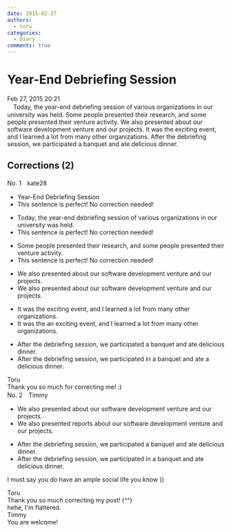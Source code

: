 ```yaml
---
date: 2015-02-27
authors:
  - toru
categories:
  - Diary
comments: true
---
```


# Year-End Debriefing Session
<div class="date">Feb 27, 2015 20:21</div>
<div id="post"><div id="body_show_ori">
　Today, the year-end debriefing session of various organizations in our university was held. Some people presented their research, and some people presented their venture activity. We also presented about our software development venture and our projects. It was the exciting event, and I learned a lot from many other organizations. After the debriefing session, we participated a banquet and ate delicious dinner. 
</div></div>

<!-- more -->


## Corrections (2)
<div id="block"><div class="first_name"> No. 1　<span class="just_name">kate28</span></div><div id="block2">
<ul class="correction_field">
<li class="incorrect">Year-End Debriefing Session</li>
<li class="corrected perfect">This sentence is perfect! No correction needed!</li>
</ul>
<ul class="correction_field">
<li class="incorrect">Today, the year-end debriefing session of various organizations in our university was held.</li>
<li class="corrected perfect">This sentence is perfect! No correction needed!</li>
</ul>
<ul class="correction_field">
<li class="incorrect">Some people presented their research, and some people presented their venture activity.</li>
<li class="corrected perfect">This sentence is perfect! No correction needed!</li>
</ul>
<ul class="correction_field">
<li class="incorrect">We also presented about our software development venture and our projects.</li>
<li class="corrected correct">
We also presented <span class="f_gray"><span class="sline">about</span></span> our software development venture and our projects.
</li>
</ul>
<ul class="correction_field">
<li class="incorrect">It was the exciting event, and I learned a lot from many other organizations.</li>
<li class="corrected correct">
It was <span class="f_gray"><span class="sline">the</span></span> <span class="f_red">an</span> exciting event, and I learned a lot from many other organizations.
</li>
</ul>
<ul class="correction_field">
<li class="incorrect">After the debriefing session, we participated a banquet and ate delicious dinner.</li>
<li class="corrected correct">
After the debriefing session, we participated <span class="f_red">in</span> a banquet and ate <span class="f_red">a</span> delicious dinner.
</li>
</ul>
</div><div class="name"><span class="just_name">Toru</span><br>
Thank you so much for correcting me! :)
</div>
</div>
<div id="block"><div class="first_name"> No. 2　<span class="just_name">Timmy</span></div><div id="block2">
<ul class="correction_field">
<li class="incorrect">We also presented about our software development venture and our projects.</li>
<li class="corrected correct">
We also presented <span class="f_blue">reports</span> about our software development venture and our projects.
</li>
</ul>
<ul class="correction_field">
<li class="incorrect">After the debriefing session, we participated a banquet and ate delicious dinner.</li>
<li class="corrected correct">
After the debriefing session, we participated <span class="f_blue">in</span> a banquet and ate delicious dinner.
</li>
</ul>
<p class="comment_small">
 I must say you do have an ample social life you know ))
</p>

</div><div class="name"><span class="just_name">Toru</span><br>
Thank you so much correcting my post! (^^)<br/>hehe, I'm flattered.
</div>
<div class="name"><span class="just_name">Timmy</span><br>
You are welcome!
</div>
</div>
